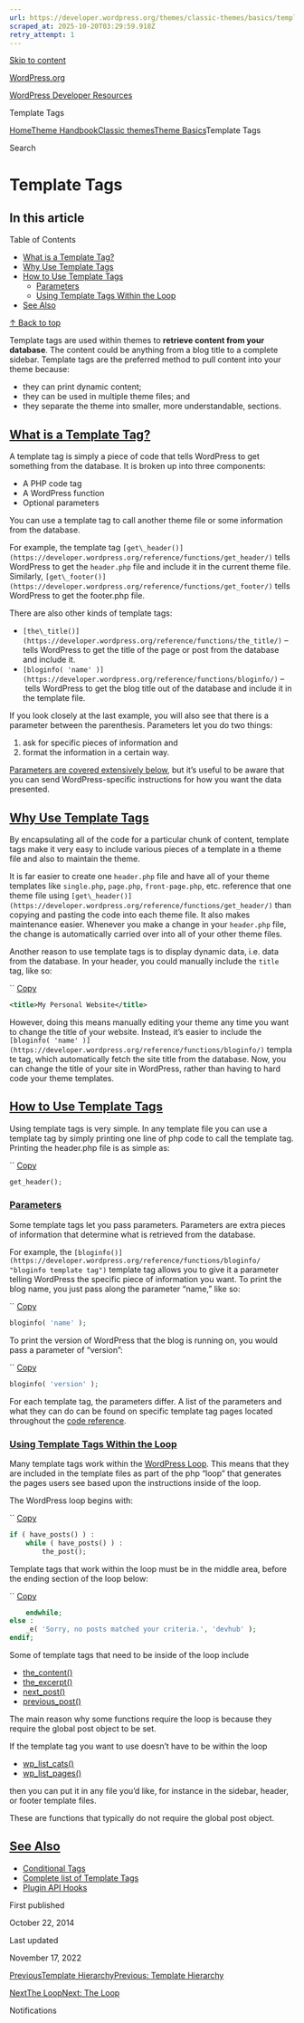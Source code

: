 ```yaml
---
url: https://developer.wordpress.org/themes/classic-themes/basics/template-tags
scraped_at: 2025-10-20T03:29:59.918Z
retry_attempt: 1
---
```


[Skip to content](https://developer.wordpress.org/themes/classic-themes/basics/template-tags/#wp--skip-link--target)

[WordPress.org](https://wordpress.org/)

[WordPress Developer Resources](https://developer.wordpress.org/)

Template Tags


[Home](https://developer.wordpress.org/)[Theme Handbook](https://developer.wordpress.org/themes/)[Classic themes](https://developer.wordpress.org/themes/classic-themes/)[Theme Basics](https://developer.wordpress.org/themes/classic-themes/basics/)Template Tags

Search

# Template Tags

## In this article

Table of Contents

- [What is a Template Tag?](https://developer.wordpress.org/themes/classic-themes/basics/template-tags/#what-is-a-template-tag)
- [Why Use Template Tags](https://developer.wordpress.org/themes/classic-themes/basics/template-tags/#why-use-template-tags)
- [How to Use Template Tags](https://developer.wordpress.org/themes/classic-themes/basics/template-tags/#how-to-use-template-tags)
  - [Parameters](https://developer.wordpress.org/themes/classic-themes/basics/template-tags/#parameters)
  - [Using Template Tags Within the Loop](https://developer.wordpress.org/themes/classic-themes/basics/template-tags/#using-template-tags-within-the-loop)
- [See Also](https://developer.wordpress.org/themes/classic-themes/basics/template-tags/#see-also)

[↑ Back to top](https://developer.wordpress.org/themes/classic-themes/basics/template-tags/#wp--skip-link--target)

Template tags are used within themes to **retrieve content from your database**. The content could be anything from a blog title to a complete sidebar. Template tags are the preferred method to pull content into your theme because:

- they can print dynamic content;
- they can be used in multiple theme files; and
- they separate the theme into smaller, more understandable, sections.

## [What is a Template Tag?](https://developer.wordpress.org/themes/classic-themes/basics/template-tags/\#what-is-a-template-tag)

A template tag is simply a piece of code that tells WordPress to get something from the database. It is broken up into three components:

- A PHP code tag
- A WordPress function
- Optional parameters

You can use a template tag to call another theme file or some information from the database.

For example, the template tag `[get\_header()](https://developer.wordpress.org/reference/functions/get_header/)` tells WordPress to get the `header.php` file and include it in the current theme file. Similarly, `[get\_footer()](https://developer.wordpress.org/reference/functions/get_footer/)` tells WordPress to get the footer.php file.

There are also other kinds of template tags:

- `[the\_title()](https://developer.wordpress.org/reference/functions/the_title/)` – tells WordPress to get the title of the page or post from the database and include it.
- `[bloginfo( 'name' )](https://developer.wordpress.org/reference/functions/bloginfo/)` – tells WordPress to get the blog title out of the database and include it in the template file.

If you look closely at the last example, you will also see that there is a parameter between the parenthesis. Parameters let you do two things:

1. ask for specific pieces of information and
2. format the information in a certain way.

[Parameters are covered extensively below](https://developer.wordpress.org/themes/classic-themes/basics/template-tags/#parameters), but it’s useful to be aware that you can send WordPress-specific instructions for how you want the data presented.

## [Why Use Template Tags](https://developer.wordpress.org/themes/classic-themes/basics/template-tags/\#why-use-template-tags)

By encapsulating all of the code for a particular chunk of content, template tags make it very easy to include various pieces of a template in a theme file and also to maintain the theme.

It is far easier to create one `header.php` file and have all of your theme templates like `single.php`, `page.php`, `front-page.php`, etc. reference that one theme file using `[get\_header()](https://developer.wordpress.org/reference/functions/get_header/)` than copying and pasting the code into each theme file. It also makes maintenance easier. Whenever you make a change in your `header.php` file, the change is automatically carried over into all of your other theme files.

Another reason to use template tags is to display dynamic data, i.e. data from the database. In your header, you could manually include the `title` tag, like so:

``
[Copy](https://developer.wordpress.org/themes/classic-themes/basics/template-tags/#)

```xml
<title>My Personal Website</title>
```

However, doing this means manually editing your theme any time you want to change the title of your website. Instead, it’s easier to include the `[bloginfo( 'name' )](https://developer.wordpress.org/reference/functions/bloginfo/)` template tag, which automatically fetch the site title from the database. Now, you can change the title of your site in WordPress, rather than having to hard code your theme templates.

## [How to Use Template Tags](https://developer.wordpress.org/themes/classic-themes/basics/template-tags/\#how-to-use-template-tags)

Using template tags is very simple. In any template file you can use a template tag by simply printing one line of php code to call the template tag. Printing the header.php file is as simple as:

``
[Copy](https://developer.wordpress.org/themes/classic-themes/basics/template-tags/#)

```php
get_header();
```

### [Parameters](https://developer.wordpress.org/themes/classic-themes/basics/template-tags/\#parameters)

Some template tags let you pass parameters. Parameters are extra pieces of information that determine what is retrieved from the database.

For example, the `[bloginfo()](https://developer.wordpress.org/reference/functions/bloginfo/ "bloginfo template tag")` template tag allows you to give it a parameter telling WordPress the specific piece of information you want. To print the blog name, you just pass along the parameter “name,” like so:

``
[Copy](https://developer.wordpress.org/themes/classic-themes/basics/template-tags/#)

```php
bloginfo( 'name' );
```

To print the version of WordPress that the blog is running on, you would pass a parameter of “version”:

``
[Copy](https://developer.wordpress.org/themes/classic-themes/basics/template-tags/#)

```php
bloginfo( 'version' );
```

For each template tag, the parameters differ. A list of the parameters and what they can do can be found on specific template tag pages located throughout the [code reference](https://developer.wordpress.org/reference/).

### [Using Template Tags Within the Loop](https://developer.wordpress.org/themes/classic-themes/basics/template-tags/\#using-template-tags-within-the-loop)

Many template tags work within the [WordPress Loop](https://developer.wordpress.org/themes/basics/the-loop/). This means that they are included in the template files as part of the php “loop” that generates the pages users see based upon the instructions inside of the loop.

The WordPress loop begins with:

``
[Copy](https://developer.wordpress.org/themes/classic-themes/basics/template-tags/#)

```php
if ( have_posts() ) :
	while ( have_posts() ) :
		the_post();
```

Template tags that work within the loop must be in the middle area, before the ending section of the loop below:

``
[Copy](https://developer.wordpress.org/themes/classic-themes/basics/template-tags/#)

```php
	endwhile;
else :
	_e( 'Sorry, no posts matched your criteria.', 'devhub' );
endif;
```

Some of template tags that need to be inside of the loop include

- [the\_content()](https://developer.wordpress.org/reference/functions/the_content/)
- [the\_excerpt()](https://developer.wordpress.org/reference/functions/the_excerpt/)
- [next\_post()](https://developer.wordpress.org/reference/functions/next_post/)
- [previous\_post()](https://developer.wordpress.org/reference/functions/previous_post/)

The main reason why some functions require the loop is because they require the global post object to be set.

If the template tag you want to use doesn’t have to be within the loop

- [wp\_list\_cats()](https://developer.wordpress.org/reference/functions/wp_list_cats/)
- [wp\_list\_pages()](https://developer.wordpress.org/reference/functions/wp_list_pages/)

then you can put it in any file you’d like, for instance in the sidebar, header, or footer template files.

These are functions that typically do not require the global post object.

## [See Also](https://developer.wordpress.org/themes/classic-themes/basics/template-tags/\#see-also)

- [Conditional Tags](https://developer.wordpress.org/themes/basics/conditional-tags/)
- [Complete list of Template Tags](https://developer.wordpress.org/themes/references/list-of-template-tags/)
- [Plugin API Hooks](https://developer.wordpress.org/themes/classic-themes/basics/template-tags/_wp_link_placeholder)

First published

October 22, 2014

Last updated

November 17, 2022

[PreviousTemplate HierarchyPrevious: Template Hierarchy](https://developer.wordpress.org/themes/classic-themes/basics/template-hierarchy/)

[NextThe LoopNext: The Loop](https://developer.wordpress.org/themes/classic-themes/basics/the-loop/)

Notifications